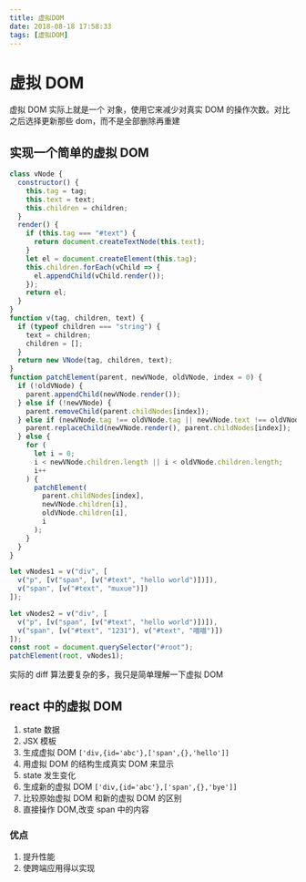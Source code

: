 ```yaml
---
title: 虚拟DOM
date: 2018-08-18 17:58:33
tags: [虚拟DOM]
---
```


# 虚拟 DOM

虚拟 DOM 实际上就是一个 对象，使用它来减少对真实 DOM 的操作次数。对比之后选择更新那些 dom，而不是全部删除再重建

<!--more-->

## 实现一个简单的虚拟 DOM

```javascript
class vNode {
  constructor() {
    this.tag = tag;
    this.text = text;
    this.children = children;
  }
  render() {
    if (this.tag === "#text") {
      return document.createTextNode(this.text);
    }
    let el = document.createElement(this.tag);
    this.children.forEach(vChild => {
      el.appendChild(vChild.render());
    });
    return el;
  }
}
function v(tag, children, text) {
  if (typeof children === "string") {
    text = children;
    children = [];
  }
  return new VNode(tag, children, text);
}
function patchElement(parent, newVNode, oldVNode, index = 0) {
  if (!oldVNode) {
    parent.appendChild(newVNode.render());
  } else if (!newVNode) {
    parent.removeChild(parent.childNodes[index]);
  } else if (newVNode.tag !== oldVNode.tag || newVNode.text !== oldVNode.text) {
    parent.replaceChild(newVNode.render(), parent.childNodes[index]);
  } else {
    for (
      let i = 0;
      i < newVNode.children.length || i < oldVNode.children.length;
      i++
    ) {
      patchElement(
        parent.childNodes[index],
        newVNode.children[i],
        oldVNode.children[i],
        i
      );
    }
  }
}

let vNodes1 = v("div", [
  v("p", [v("span", [v("#text", "hello world")])]),
  v("span", [v("#text", "muxue")])
]);

let vNodes2 = v("div", [
  v("p", [v("span", [v("#text", "hello world")])]),
  v("span", [v("#text", "1231"), v("#text", "喵喵")])
]);
const root = document.querySelector("#root");
patchElement(root, vNodes1);
```

实际的 diff 算法要复杂的多，我只是简单理解一下虚拟 DOM

## react 中的虚拟 DOM

1. state 数据
2. JSX 模板
3. 生成虚拟 DOM `['div,{id='abc'},['span',{},'hello']]`
4. 用虚拟 DOM 的结构生成真实 DOM 来显示
5. state 发生变化
6. 生成新的虚拟 DOM `['div,{id='abc'},['span',{},'bye']]`
7. 比较原始虚拟 DOM 和新的虚拟 DOM 的区别
8. 直接操作 DOM,改变 span 中的内容

### 优点

1. 提升性能
2. 使跨端应用得以实现
